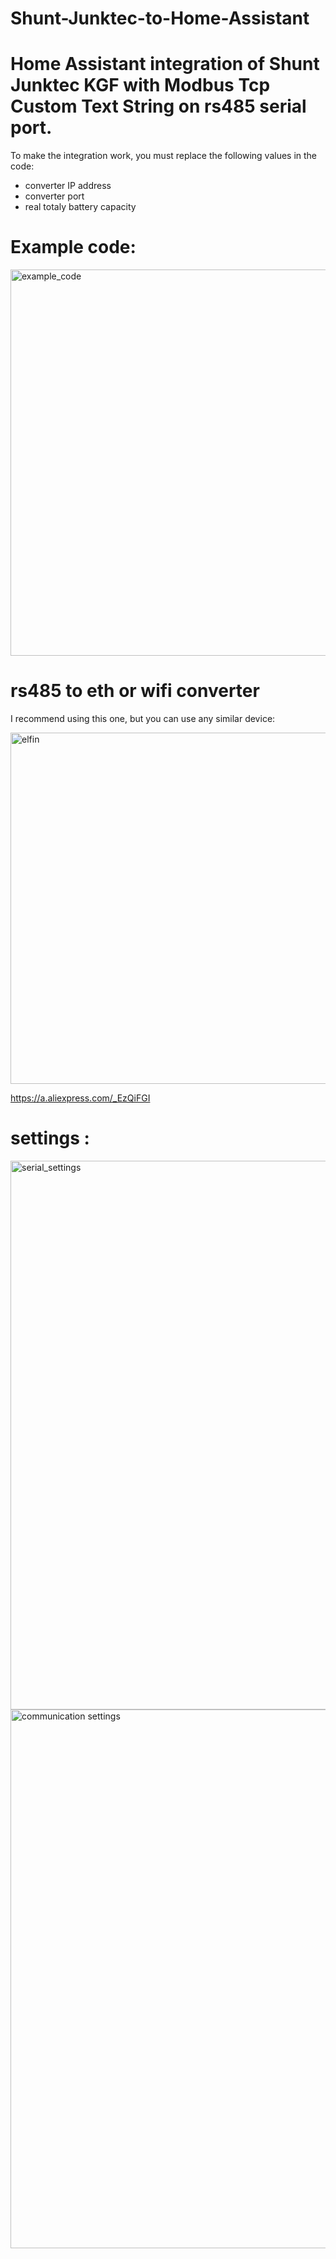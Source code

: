 # Shunt-Junktec-to-Home-Assistant

# Home Assistant integration of Shunt Junktec KGF with Modbus Tcp Custom Text String on rs485 serial port.

To make the integration work, you must replace the following values in the code:

- converter IP address
- converter port
- real totaly battery capacity

# Example code:

<img width="985" height="618" alt="example_code" src="https://github.com/user-attachments/assets/0e1c14de-2435-474e-84bd-0068532f739a" />


# rs485 to eth or wifi converter

I recommend using this one, but you can use any similar device:

<img width="572" height="562" alt="elfin" src="https://github.com/user-attachments/assets/418c56ea-1409-4974-9367-b1d8a9a4adab" />


https://a.aliexpress.com/_EzQiFGI


# settings :


<img width="947" height="878" alt="serial_settings" src="https://github.com/user-attachments/assets/033dcf12-1d70-4183-a32a-eb8f18e5d046" />


<img width="948" height="862" alt="communication settings" src="https://github.com/user-attachments/assets/c360ca3a-951a-4447-ada5-3ce08d9df089" />







